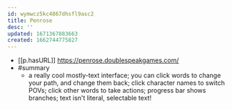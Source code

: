 ```yaml
---
id: wymwcz5kc4867dhsfl9asc2
title: Penrose
desc: ''
updated: 1671367883663
created: 1662744775827
---
```


- [[p.hasURL]] https://penrose.doublespeakgames.com/
- #summary
  - a really cool mostly-text interface; you can click words to change your path, and change them back; click character names to switch POVs; click other words to take actions; progress bar shows branches; text isn't literal, selectable text!